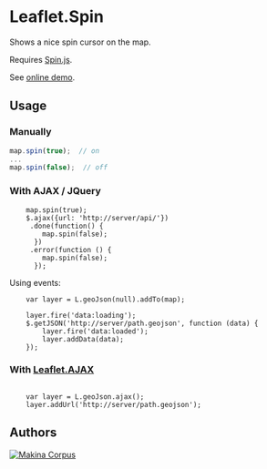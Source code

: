 Leaflet.Spin
============

Shows a nice spin cursor on the map.

Requires [Spin.js](http://fgnass.github.com/spin.js/).

See [online demo](http://jsfiddle.net/vsFNC/).


Usage
-----


### Manually

```javascript
map.spin(true);  // on
...
map.spin(false);  // off
```

### With AJAX / JQuery

```
    map.spin(true);
    $.ajax({url: 'http://server/api/'})
     .done(function() {
        map.spin(false);
      })
     .error(function () {
        map.spin(false);
      });

```


Using events:

```
    var layer = L.geoJson(null).addTo(map);
    
    layer.fire('data:loading');
    $.getJSON('http://server/path.geojson', function (data) {
        layer.fire('data:loaded');
        layer.addData(data);
    });

```

### With [Leaflet.AJAX](https://github.com/calvinmetcalf/leaflet-ajax/)

```

    var layer = L.geoJson.ajax();
    layer.addUrl('http://server/path.geojson');

```


Authors
-------

[![Makina Corpus](http://depot.makina-corpus.org/public/logo.gif)](http://makinacorpus.com)
